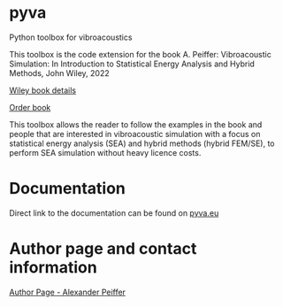# pyva
Python toolbox for vibroacoustics

This toolbox is the code extension for the book 
A. Peiffer: Vibroacoustic Simulation: In Introduction to Statistical Energy Analysis and Hybrid Methods, John Wiley, 2022

[Wiley book details](https://www.wiley.com/en-us/Vibroacoustic+Simulation%3A+An+Introduction+to+Statistical+Energy+Analysis+and+Hybrid+Methods-p-9781119849841)

[Order book](http://www.wiley.com/buy/9781119849841)

This toolbox allows the reader to follow the examples in the book and people that are interested in vibroacoustic simulation with a focus on 
statistical energy analysis (SEA) and hybrid methods (hybrid FEM/SE), to perform SEA simulation without heavy licence costs.

# Documentation

Direct link to the documentation can be found on [pyva.eu](https://pyva.eu)

# Author page and contact information

[Author Page - Alexander Peiffer](https://docpeiffer.com)


